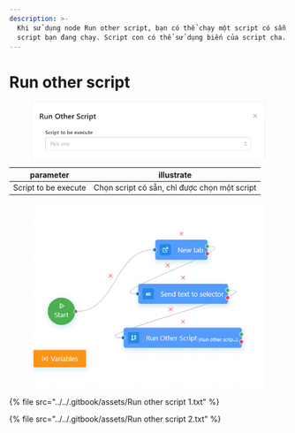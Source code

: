 ```yaml
---
description: >-
  Khi sử dụng node Run other script, bạn có thể chạy một script có sẵn khác vào
  script bạn đang chạy. Script con có thể sử dụng biến của script cha.
---
```


# Run other script

<figure><img src="../../.gitbook/assets/image (3) (2).png" alt=""><figcaption></figcaption></figure>

| parameter            | illustrate                                   |
| -------------------- | -------------------------------------------- |
| Script to be execute | Chọn script có sẵn, chỉ được chọn một script |

<figure><img src="../../.gitbook/assets/image (1).png" alt=""><figcaption></figcaption></figure>

{% file src="../../.gitbook/assets/Run other script 1.txt" %}

{% file src="../../.gitbook/assets/Run other script 2.txt" %}
